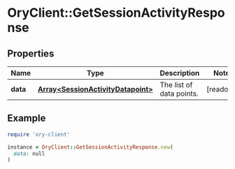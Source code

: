 # OryClient::GetSessionActivityResponse

## Properties

| Name | Type | Description | Notes |
| ---- | ---- | ----------- | ----- |
| **data** | [**Array&lt;SessionActivityDatapoint&gt;**](SessionActivityDatapoint.md) | The list of data points. | [readonly] |

## Example

```ruby
require 'ory-client'

instance = OryClient::GetSessionActivityResponse.new(
  data: null
)
```

